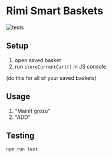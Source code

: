 # Rimi Smart Baskets

![tests](https://github.com/darksworm/rimi-smart-baskets/workflows/tests/badge.svg)

## Setup
1. open saved basket
2. run `storeCurrentCart()` in JS console

(do this for all of your saved baskets)

## Usage
1. "Mainīt grozu"
2. "ADD"

## Testing
`npm run test`
